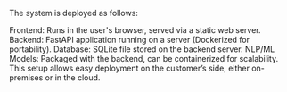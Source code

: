 
The system is deployed as follows:

  Frontend: Runs in the user's browser, served via a static web server.
  Backend: FastAPI application running on a server (Dockerized for portability).
  Database: SQLite file stored on the backend server.
  NLP/ML Models: Packaged with the backend, can be containerized for scalability.
  This setup allows easy deployment on the customer’s side, either on-premises or in the cloud.
